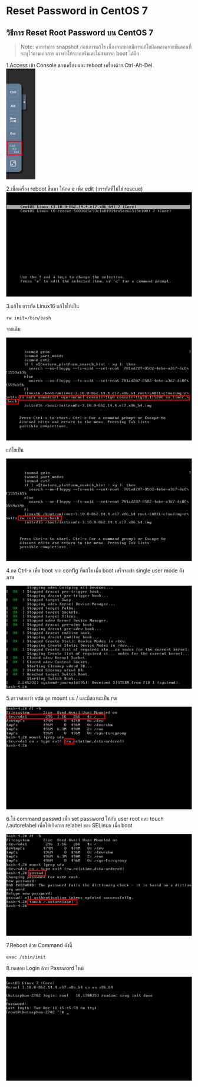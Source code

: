 # Reset Password in CentOS 7

## วิธีการ Reset Root Password บน CentOS 7

> Note: ควรทำการ snapshot ก่อนการแก้ไข เนื่องจากหากมีการแก้ไขผิดพลาดจากขั้นตอนที่ระบุไว้ตามเอกสาร อาจทำให้ระบบพังและไม่สามารถ boot ได้อีก

1.Access เข้า Console ของเครื่อง และ reboot เครื่องด้วย Ctrl-Alt-Del  
![](../../.gitbook/assets/k_reset_password_centos7_001.png)

2.เมื่อเครื่อง reboot ขึ้นมา ให้กด e เพื่อ edit \(บรรทัดที่ไม่ใช่ rescue\)  
![](../../.gitbook/assets/k_reset_password_centos7_002.png)

3.แก้ไข บรรทัด Linux16 แก้ไขให้เป็น

```text
rw init=/bin/bash
```

จากเดิม

![](../../.gitbook/assets/k_reset_password_centos7_003.png)

แก้ไขเป็น 

![](../../.gitbook/assets/k_reset_password_centos7_004.png)

4.กด Ctrl-x เพื่อ boot จาก config ที่แก้ไข เมื่อ boot เสร็จจะเข้า single user mode ดังภาพ 

![](../../.gitbook/assets/k_reset_password_centos7_005.png)

5.ตรวจสอบว่า vda ถูก mount บน / และมีสถานะเป็น rw 

![](../../.gitbook/assets/k_reset_password_centos7_006.png)

6.ใช้ command passwd เพื่อ set password ให้กับ user root และ touch /.autorelabel เพื่อให้เกิดการ relabel ของ SELinux เมื่อ boot 

![](../../.gitbook/assets/k_reset_password_centos7_007.png)

7.Reboot ด้วย Command ดังนี้ 

```text
exec /sbin/init
```

8.ทดสอบ Login ด้วย Password ใหม่

![](../../.gitbook/assets/k_reset_password_centos7_008.png)




